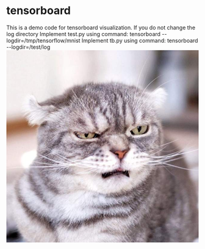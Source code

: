 # tensorboard
This is a demo code for tensorboard visualization.
If you do not change the log directory
Implement test.py using command: tensorboard --logdir=/tmp/tensorflow/mnist
Implement tb.py using command: tensorboard --logdir=/test/log
![image](https://github.com/apple037/tensorboard/blob/master/cat.jpg)
